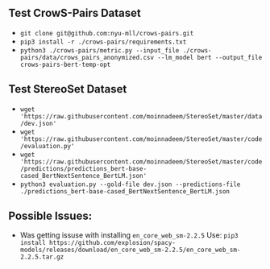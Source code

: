 ## Test CrowS-Pairs Dataset
- `git clone git@github.com:nyu-mll/crows-pairs.git`
- `pip3 install -r ./crows-pairs/requirements.txt`
- `python3 ./crows-pairs/metric.py --input_file ./crows-pairs/data/crows_pairs_anonymized.csv --lm_model bert --output_file crows-pairs-bert-temp-opt`

## Test StereoSet Dataset
- `wget 'https://raw.githubusercontent.com/moinnadeem/StereoSet/master/data/dev.json'`
- `wget 'https://raw.githubusercontent.com/moinnadeem/StereoSet/master/code/evaluation.py'`
- `wget 'https://raw.githubusercontent.com/moinnadeem/StereoSet/master/code/predictions/predictions_bert-base-cased_BertNextSentence_BertLM.json'`
- `python3 evaluation.py --gold-file dev.json --predictions-file ./predictions_bert-base-cased_BertNextSentence_BertLM.json`

## Possible Issues:
- Was getting issuse with installing `en_core_web_sm-2.2.5` Use: `pip3 install https://github.com/explosion/spacy-models/releases/download/en_core_web_sm-2.2.5/en_core_web_sm-2.2.5.tar.gz`
